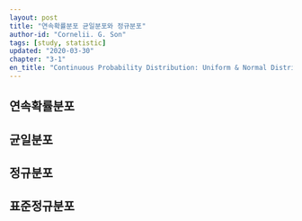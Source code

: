 ```yaml
---
layout: post
title: "연속확률분포 균일분포와 정규분포"
author-id: "Cornelii. G. Son"
tags: [study, statistic]
updated: "2020-03-30"
chapter: "3-1"
en_title: "Continuous Probability Distribution: Uniform & Normal Distribution"
---
```


## 연속확률분포



## 균일분포


## 정규분포


## 표준정규분포



